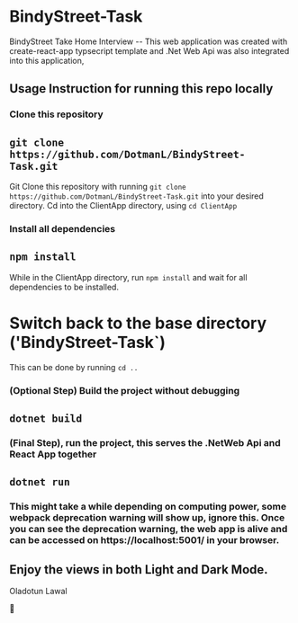 # BindyStreet-Task
BindyStreet Take Home Interview -- This web application was created with create-react-app typsecript template and .Net Web Api was also integrated into this application,

## Usage Instruction for running this repo locally

### Clone this repository
## `git clone https://github.com/DotmanL/BindyStreet-Task.git`
Git Clone this repository with running `git clone https://github.com/DotmanL/BindyStreet-Task.git` into your desired directory.
Cd into the ClientApp directory, using `cd ClientApp`

### Install all dependencies 
## `npm install`
While in the ClientApp directory, run `npm install` and wait for all dependencies to be installed.

# Switch back to the base directory ('BindyStreet-Task`)
This can be done by running `cd ..`

###  (Optional Step) Build the project without debugging
## `dotnet build`

### (Final Step), run the project, this serves the .NetWeb Api and React App together
## `dotnet run`
### This might take a while depending on computing power, some webpack deprecation warning will show up, ignore this. Once you can see the deprecation warning, the web app is alive and can be accessed on https://localhost:5001/ in your browser.

## Enjoy the views in both Light and Dark Mode.

Oladotun Lawal

🙂



